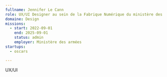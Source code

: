 ```yaml
---
fullname: Jennifer Le Cann
role: UX/UI Designer au sein de la Fabrique Numérique du ministère des Armées
domaine: Design
missions:
  - start: 2022-09-01
    end: 2025-09-01
    status: admin
    employer: Ministère des armées
startups:
  - oscars

---
```



UX/UI
